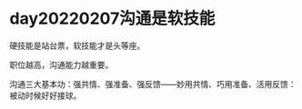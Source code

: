 # day20220207沟通是软技能

硬技能是站台票，软技能才是头等座。

职位越高，沟通能力越重要。

沟通三大基本功：强共情、强准备、强反馈——妙用共情、巧用准备、活用反馈：被动时候好好接球。
